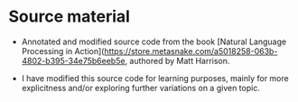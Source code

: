 # Source material

* Annotated and modified source code from the book [Natural Language Processing in Action](https://store.metasnake.com/a5018258-063b-4802-b395-34e75b6eeb5e, authored by Matt Harrison.

* I have modified this source code for learning purposes, mainly for more explicitness and/or exploring further variations on a given topic.
